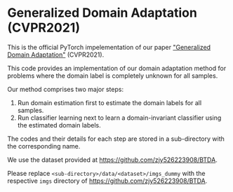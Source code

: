 # Generalized Domain Adaptation (CVPR2021)
This is the official PyTorch impelementation of our paper ["Generalized Domain Adaptation"](https://arxiv.org/abs/2106.01656) (CVPR2021).

This code provides an implementation of our domain adaptation method for problems where the domain label is completely unknown for all samples.

Our method comprises two major steps: 
1. Run domain estimation first to estimate the domain labels for all samples.
2. Run classifier learning next to learn a domain-invariant classifier using the estimated domain labels.

The codes and their details for each step are stored in a sub-directory with the corresponding name.

We use the dataset provided at https://github.com/zjy526223908/BTDA.

Please replace `<sub-directory>/data/<dataset>/imgs_dummy` with the respective `imgs` directory of https://github.com/zjy526223908/BTDA.
